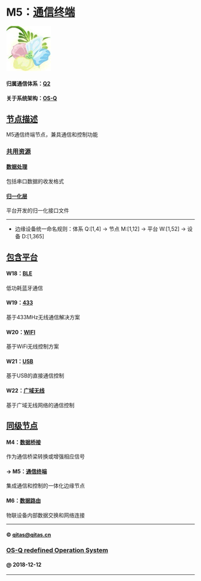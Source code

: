 ﻿# M5：[通信终端](https://github.com/OS-Q/M5) 

[![sites](OS-Q/OS-Q.png)](http://www.OS-Q.com)

#### 归属通信体系：[Q2](https://github.com/OS-Q/Q2)

#### 关于系统架构：[OS-Q](https://github.com/OS-Q/OS-Q)

## [节点描述](https://github.com/OS-Q/M5/wiki) 

M5通信终端节点，兼具通信和控制功能

### [共用资源](https://github.com/OS-Q/M5/wiki) 

#### [数据处理](IO/)

包括串口数据的收发格式

#### [归一化层](OS-Q/)

平台开发的归一化接口文件

---

- 边缘设备统一命名规则：体系 Q:[1,4] -> 节点 M:[1,12] -> 平台 W:[1,52] -> 设备 D:[1,365]

## [包含平台](https://github.com/OS-Q/M5/wiki) 

#### W18：[BLE](https://github.com/OS-Q/W18)

低功耗蓝牙通信

#### W19：[433](https://github.com/OS-Q/W19)

基于433MHz无线通信解决方案

#### W20：[WIFI](https://github.com/OS-Q/W20)

基于WiFi无线控制方案

#### W21：[USB](https://github.com/OS-Q/W21)

基于USB的直接通信控制

#### W22：[广域无线](https://github.com/OS-Q/W22)

基于广域无线网络的通信控制

## [同级节点](https://github.com/OS-Q/Q2/wiki)

#### M4：[数据桥接](https://github.com/OS-Q/M4)

作为通信桥梁转换或增强相应信号

#### -> M5：[通信终端](https://github.com/OS-Q/M5)

集成通信和控制的一体化边缘节点

#### M6：[数据路由](https://github.com/OS-Q/M6)

物联设备内部数据交换和网络连接

---

####  © qitas@qitas.cn
###  [OS-Q redefined Operation System](http://www.OS-Q.com)
####  @ 2018-12-12

---
